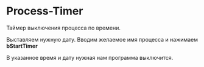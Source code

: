 # Process-Timer
Таймер выключения процесса по времени.

Выставляем нужную дату.
Вводим желаемое имя процесса и нажимаем **bStartTimer**

В указанное время и дату нужная нам программа выключится. 
